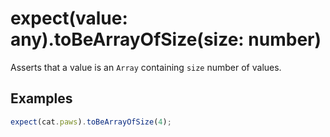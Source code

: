 # expect(value: any).toBeArrayOfSize(size: number)

Asserts that a value is an `Array` containing `size` number of values.

## Examples

```js
expect(cat.paws).toBeArrayOfSize(4);
```
